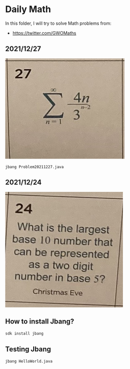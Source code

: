 # Daily Math

In this folder, I will try to solve Math problems from:

- https://twitter.com/GWOMaths

## 2021/12/27

![](20211227.png)

```
jbang Problem20211227.java
```

## 2021/12/24

![](20211224.png)

## How to install Jbang?

```
sdk install jbang
```

## Testing Jbang

```
jbang HelloWorld.java
```